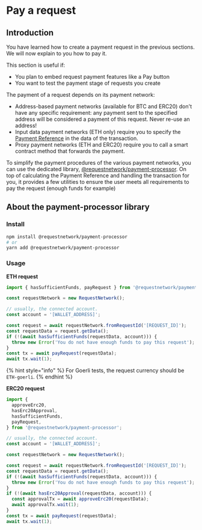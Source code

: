# Pay a request

## Introduction

You have learned how to create a payment request in the previous sections. We will now explain to you how to pay it.

This section is useful if:

* You plan to embed request payment features like a Pay button
* You want to test the payment stage of requests you create

The payment of a request depends on its payment network:

* Address-based payment networks (available for BTC and ERC20) don't have any specific requirement: any payment sent to the specified address will be considered a payment of this request. Never re-use an address!
* Input data payment networks (ETH only) require you to specify the [Payment Reference](https://github.com/RequestNetwork/requestNetwork/blob/master/packages/advanced-logic/specs/payment-network-eth-input-data-0.2.0.md#description) in the data of the transaction.
* Proxy payment networks (ETH and ERC20) require you to call a smart contract method that forwards the payment.

To simplify the payment procedures of the various payment networks, you can use the dedicated library, [@requestnetwork/payment-processor](https://www.npmjs.com/package/@requestnetwork/payment-processor). On top of calculating the Payment Reference and handling the transaction for you, it provides a few utilities to ensure the user meets all requirements to pay the request (enough funds for example)

## About the payment-processor library

### Install

```bash
npm install @requestnetwork/payment-processor
# or
yarn add @requestnetwork/payment-processor
```

### Usage

**ETH request**

```typescript
import { hasSufficientFunds, payRequest } from '@requestnetwork/payment-processor';

const requestNetwork = new RequestNetwork();

// usually, the connected account.
const account = '[WALLET_ADDRESS]';

const request = await requestNetwork.fromRequestId('[REQUEST_ID]');
const requestData = request.getData();
if (!(await hasSufficientFunds(requestData, account))) {
  throw new Error('You do not have enough funds to pay this request');
}
const tx = await payRequest(requestData);
await tx.wait(1);
```

{% hint style="info" %}
For Goerli tests, the request currency should be `ETH-goerli`.
{% endhint %}

**ERC20 request**

```typescript
import {
  approveErc20,
  hasErc20Approval,
  hasSufficientFunds,
  payRequest,
} from '@requestnetwork/payment-processor';

// usually, the connected account.
const account = '[WALLET_ADDRESS]';

const requestNetwork = new RequestNetwork();

const request = await requestNetwork.fromRequestId('[REQUEST_ID]');
const requestData = request.getData();
if (!(await hasSufficientFunds(requestData, account))) {
  throw new Error('You do not have enough funds to pay this request');
}
if (!(await hasErc20Approval(requestData, account))) {
  const approvalTx = await approveErc20(requestData);
  await approvalTx.wait(1);
}
const tx = await payRequest(requestData);
await tx.wait(1);
```
